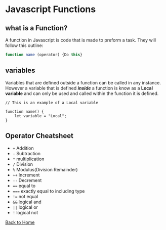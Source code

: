 # Javascript Functions

## what is a Function?

A function in Javascript is code that is made to preform a task. They will follow this outline:

```javascript
function name (operator) {Do this}
```

## variables

Variables that are defined outside a function can be called in any instance. However a variable that is defined ***inside*** a function is know as a **Local variable** and can only be used and called within the function it is defined.

```
// This is an example of a Local variable

function name() {
    let variable = "Local";
}
```

## Operator Cheatsheet

- `+` Addition
- `-` Subtraction
- `*` multiplication
- `/` Division
- `%` Modulus(Division Remainder)
- `++` Increment
- `--` Decrement
- `==` equal to
- `===` exactly equal to including type
- `!=` not equal
- `&&` logical and
- `||` logical or
- `!` logical not

[Back to Home](README.md)
